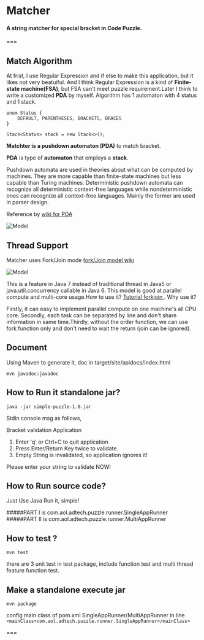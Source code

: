 # Matcher
#### A string matcher for special bracket in Code Puzzle.

===

## Match Algorithm

At frist, I use Regular Expression and if else to make this application, but it likes not very beatuiful. And I think Regular Expression is a kind of **Finite-state machine(FSA)**, but FSA can't meet puzzle requirement.Later I think to write a customized **PDA** by myself. Algorithm has 1 automaton with 4 status and 1 stack.

```
enum Status {
    DEFAULT, PARENTHESES, BRACKETS, BRACES
}
```

```
Stack<Status> stack = new Stack<>();
```

**Matchter is a pushdown automaton (PDA)** to match bracket.

**PDA** is type of **automaton** that employs a **stack**.

Pushdown automata are used in theories about what can be computed by machines. They are more capable than finite-state machines but less capable than Turing machines. Deterministic pushdown automata can recognize all deterministic context-free languages while nondeterministic ones can recognize all context-free languages. Mainly the former are used in parser design.

Reference by [wiki for PDA](http://en.wikipedia.org/wiki/Pushdown_automaton)

![Model](http://upload.wikimedia.org/wikipedia/commons/thumb/7/71/Pushdown-overview.svg/500px-Pushdown-overview.svg.png)



## Thread Support
Matcher uses Fork/Join mode [fork/Join model wiki](http://en.wikipedia.org/wiki/Fork%E2%80%93join_model)  
 
![Model](http://upload.wikimedia.org/wikipedia/commons/thumb/f/f1/Fork_join.svg/500px-Fork_join.svg.png)

This is a feature in Java 7 instead of traditional thread in Java5 or java.util.concurrency callable in Java 6. This model is good at parallel compute and multi-core usage.How to use it? [Tutorial forkjoin ](https://docs.oracle.com/javase/tutorial/essential/concurrency/forkjoin.html). Why use it? 

Firstly, it can easy to implement parallel compute on one machine's all CPU core. Secondly, each task can be separated by line and don't share information in same time.Thirdly, without the order function, we can use fork function only and don't need to wait the return (join can be ignored).


## Document 

Using Maven to generate it, doc in target/site/apidocs/index.html 
```
mvn javadoc:javadoc
```
## How to Run it standalone jar?

```java -jar simple-puzzle-1.0.jar ```


Stdin console msg as follows,

Bracket validation Application

1. Enter 'q' or Ctrl+C to quit application
2. Press Enter/Return Key twice to validate.
3. Empty String is invalidated, so application ignores it!

Please enter your string to validate NOW!

## How to Run source code?
Just Use Java Run it, simple!

#####PART I is 
com.aol.adtech.puzzle.runner.SingleAppRunner
#####PART II is
com.aol.adtech.puzzle.runner.MultiAppRunner

## How to test ?
```mvn test```

there are 3 unit test in test package, include function test and multi thread feature function test.

## Make a standalone execute jar
```mvn package```

config main class of pom.xml SingleAppRunner/MultiAppRunner in line
```<mainClass>com.aol.adtech.puzzle.runner.SingleAppRunner</mainClass>```

===





